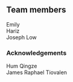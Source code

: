 ## Team members
Emily <br />
Hariz <br />
Joseph Low <br />


### Acknowledgements
Hum Qingze <br />
James Raphael Tiovalen

